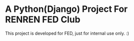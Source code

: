 A Python(Django) Project For RENREN FED Club
===
This project is developed for FED, just for internal use only. :)
